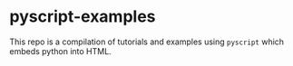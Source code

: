 # pyscript-examples
This repo is a compilation of tutorials and examples using `pyscript` which embeds python into HTML.
